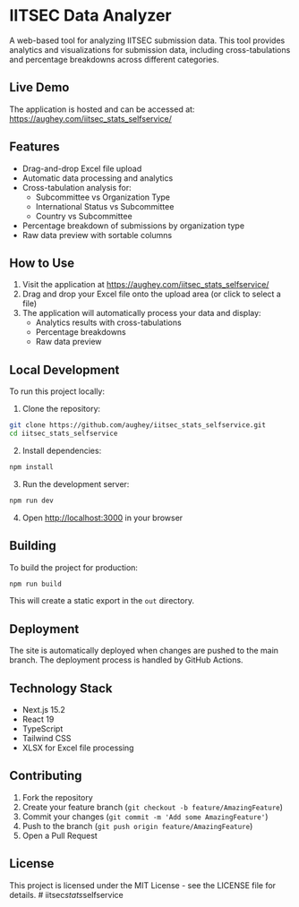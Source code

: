 # IITSEC Data Analyzer

A web-based tool for analyzing IITSEC submission data. This tool provides analytics and visualizations for submission data, including cross-tabulations and percentage breakdowns across different categories.

## Live Demo

The application is hosted and can be accessed at:
https://aughey.com/iitsec_stats_selfservice/

## Features

- Drag-and-drop Excel file upload
- Automatic data processing and analytics
- Cross-tabulation analysis for:
  - Subcommittee vs Organization Type
  - International Status vs Subcommittee
  - Country vs Subcommittee
- Percentage breakdown of submissions by organization type
- Raw data preview with sortable columns

## How to Use

1. Visit the application at https://aughey.com/iitsec_stats_selfservice/
2. Drag and drop your Excel file onto the upload area (or click to select a file)
3. The application will automatically process your data and display:
   - Analytics results with cross-tabulations
   - Percentage breakdowns
   - Raw data preview

## Local Development

To run this project locally:

1. Clone the repository:
```bash
git clone https://github.com/aughey/iitsec_stats_selfservice.git
cd iitsec_stats_selfservice
```

2. Install dependencies:
```bash
npm install
```

3. Run the development server:
```bash
npm run dev
```

4. Open [http://localhost:3000](http://localhost:3000) in your browser

## Building

To build the project for production:

```bash
npm run build
```

This will create a static export in the `out` directory.

## Deployment

The site is automatically deployed when changes are pushed to the main branch. The deployment process is handled by GitHub Actions.

## Technology Stack

- Next.js 15.2
- React 19
- TypeScript
- Tailwind CSS
- XLSX for Excel file processing

## Contributing

1. Fork the repository
2. Create your feature branch (`git checkout -b feature/AmazingFeature`)
3. Commit your changes (`git commit -m 'Add some AmazingFeature'`)
4. Push to the branch (`git push origin feature/AmazingFeature`)
5. Open a Pull Request

## License

This project is licensed under the MIT License - see the LICENSE file for details.
#   i i t s e c _ s t a t s _ s e l f s e r v i c e 
 
 